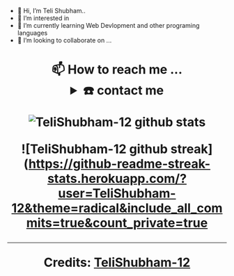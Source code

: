 - 👋 Hi, I’m Teli Shubham..
- 👀 I’m interested in 
- 🌱 I’m currently learning Web Devlopment and other programing languages
- 💞️ I’m looking to collaborate on ...
<h1 align="center"> 📫 How to reach me ...

<details>
  <summary>☎️ contact me</summary>
<div>
  <samp>
    <h2 align="center">😎 you can reach me by:</h2>
    </div>
  <br/>
    </details>
  
![TeliShubham-12 github stats](https://github-readme-stats.vercel.app/api?username=TeliShubham-12&show_icons=true&theme=radical&count_private=true&include_all_commits=true)

![TeliShubham-12 github streak](https://github-readme-streak-stats.herokuapp.com/?user=TeliShubham-12&theme=radical&include_all_commits=true&count_private=true
  
  
 

-----
Credits: [TeliShubham-12](https://github.com/TeliShubham-12)
 
